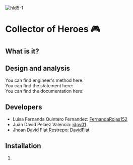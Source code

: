 ![hld5-1](https://user-images.githubusercontent.com/45322807/99487301-fd058380-2933-11eb-9489-35a7f5592cfd.jpg)
# Collector of Heroes :video_game:
## What is it?
## Design and analysis
You can find engineer's method here: <br>
You can find the statement here: <br>
You can find the documentation here: <br>

## Developers
- Luisa Fernanda Quintero Fernandez: [FernandaRojas152](https://github.com/FernandaRojas152) <br> 
- Juan David Pelaez Valencia: [jdpv01](https://github.com/jdpv01) <br>
- Jhoan David Fiat Restrepo:  [DavidFiat](https://github.com/DavidFiat)
## Installation
1. 
